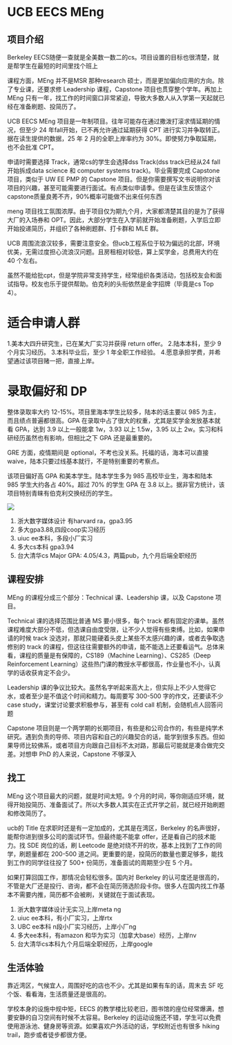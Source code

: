 
# UCB EECS MEng

## 项目介绍



Berkeley EECS随便一查就是全美数一数二的cs。项目设置的目标也很清楚，就是帮学生在最短的时间里找个班上

课程方面，MEng 并不是MSR 那种research 硕士，而是更加偏向应用的方向。除了专业课，还要求修 Leadership 课程，Capstone 项目也贯穿整个学年。再加上 MEng 只有一年，找工作的时间窗口非常紧迫，导致大多数人从入学第一天起就已经在准备刷题、投简历了。


UCB EECS MEng 项目是一年制项目。往年可能存在通过撒泼打滚求情延期的情况，但至少 24 年fall开始，已不再允许通过延期获得 CPT 进行实习并争取转正。据在读生提供的数据，25 年 2 月的全职上岸率约为 30%。即使努力争取延期，也不会批准 CPT。


申请时需要选择 Track，通常cs的学生会选择dss Track(dss track已经从24 fall开始拆成data science 和 computer systems track)。毕业需要完成 Capstone 项目，类似于 UW EE PMP 的 Capstone 项目。但是你需要撰写文书说明你对该项目的兴趣，甚至可能需要进行面试。有点类似申请季。但是在读生反馈这个capstone质量良莠不齐，90%概率可能做不出来任何东西

meng 项目找工氛围浓厚。由于项目仅为期九个月，大家都清楚其目的是为了获得大厂的入场券和 OPT。因此，大部分学生在入学前就开始准备刷题，入学后立即开始投递简历，并组织了各种刷题群、打卡群和 MLE 群。

UCB 周围流浪汉较多，需要注意安全。但ucb工程系位于较为偏远的北部，环境优美，无需过度担心流浪汉问题。且房租相对较低，算上奖学金，总费用大约在 40 个左右。

虽然不能给批cpt，但是学院非常支持学生，经常组织各类活动，包括校友会和面试指导。校友也乐于提供帮助。伯克利的头衔依然是金字招牌（毕竟是cs Top 4）。


# 适合申请人群

1.美本大四升研究生，已在某大厂实习并获得 return offer。
2.陆本本科，至少 9 个月实习经历。
3.本科毕业后，至少 1 年全职工作经验。
4.愿意承担学费，并希望通过该项目赌一把，直接上岸。

# 录取偏好和 DP

整体录取率大约 12-15%。项目里海本学生比较多，陆本的话主要以 985 为主，而且绩点普遍都很高。GPA 在录取中占了很大的权重，尤其是奖学金发放基本就看 GPA，达到 3.9 以上一般能拿 1w，3.93 以上 1.5w，3.95 以上 2w。实习和科研经历虽然也有影响，但相比之下 GPA 还是最重要的。

GRE 方面，疫情期间是 optional，不考也没关系。托福的话，海本可以直接 waive，陆本只要过线基本就行，不是特别重要的考察点。


该项目偏好高 GPA 和美本学生。陆本学生多为 985 高校毕业生，海本和陆本 985 学生大约各占 40%。超过 70% 的学生 GPA 在 3.8 以上。据非官方统计，该项目特别青睐有伯克利交换经历的学生。

![](/img/ucbeecsundergradu.png)

1. 浙大数字媒体设计 有harvard ra，gpa3.95
2. 多大gpa3.88,四段coop实习经历
3. uiuc ee本科，多段小厂实习
4. 多大cs本科 gpa3.94
5. 台大清华cs Major GPA: 4.05/4.3，两篇pub，九个月后端全职经历



## 课程安排
MEng 的课程分成三个部分：Technical 课、Leadership 课，以及 Capstone 项目。

Technical 课的选择范围比普通 MS 要小很多，每个 track 都有固定的课单。虽然课程难度大部分不低，但选课自由度受限，让不少人觉得有些束缚。比如，如果申请的时候 track 没选对，那就只能硬着头皮上某些不太感兴趣的课，或者去争取选修别的 track 的课程，但这往往需要额外的申请，能不能选上还要看运气。总体来看，课程的质量是有保障的，CS189（Machine Learning）、CS285（Deep Reinforcement Learning）这些热门课的教授水平都很高，作业量也不小，认真学的话收获肯定不会少。

Leadership 课的争议比较大。虽然名字听起来高大上，但实际上不少人觉得它水，或者至少是不值这个时间和精力。每周要写 300-500 字的作文，还要读不少 case study，课堂讨论要求积极参与，甚至有 cold call 机制，会随机点人回答问题

Capstone 项目则是一个两学期的长期项目，有些是和公司合作的，有些是纯学术研究。遇到负责的导师、项目内容和自己的兴趣契合的话，能学到很多东西。但如果导师比较佛系，或者项目方向跟自己目标不太对路，那最后可能就是凑合做完交差。对想申 PhD 的人来说，Capstone 不够深入


##  找工
MEng 这个项目最大的问题，就是时间太短。9 个月的时间，等你刚适应环境，就得开始投简历、准备面试了。所以大多数人其实在正式开学之前，就已经开始刷题和修改简历了。

ucb的 Title 在求职时还是有一定加成的，尤其是在湾区，Berkeley 的名声很好，能帮你进到很多公司的面试环节。但最终能不能拿 offer，还是看自己的技术能力。找 SDE 岗位的话，刷 Leetcode 是绝对绕不开的坎，基本上找到了工作的同学，刷题量都在 200-500 道之间。更重要的是，投简历的数量也要足够多，能找到工作的同学往往投了 500+ 份简历，准备面试的周期至少在 5 个月。


如果打算回国工作，那情况会轻松很多。国内对 Berkeley 的认可度还是很高的，不管是大厂还是投行、咨询，都不会在简历筛选阶段卡你。很多人在国内找工作基本不需要内推，简历都不会被刷，关键就在于面试表现。

1. 浙大数字媒体设计无实习,上岸meta ng
2. uiuc ee本科，有小厂实习，上岸rtx
3. UBC ee本科 n段小厂实习经历，上岸小厂ng
4. 多大ee本科，有amazon 和华为实习（加拿大base）经历，上岸nv
5. 台大清华cs本科九个月后端全职经历，上岸google

## 生活体验
靠近湾区，气候宜人，周围好吃的店也不少。尤其是如果有车的话，周末去 SF 吃个饭、看看海，生活质量还是很高的。

学校本身的设施中规中矩，EECS 的教学楼比较老旧，图书馆的座位经常爆满，想要安静的自习空间有时候不太容易。Berkeley 的运动设施还不错，学生可以免费使用游泳池、健身房等资源。如果喜欢户外活动的话，学校附近也有很多 hiking trail，跑步或者徒步都很方便。
